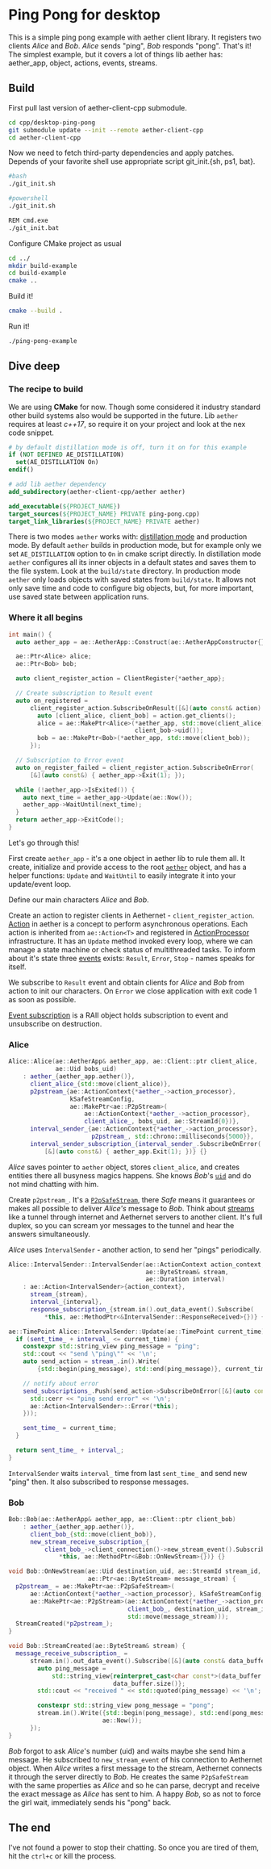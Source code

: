 # Ping Pong for desktop

This is a simple ping pong example with aether client library. It registers two clients *Alice* and *Bob*. *Alice* sends "ping", *Bob* responds "pong". That's it!
The simplest example, but it covers a lot of things lib aether has: aether_app, object, actions, events, streams.

## Build
First pull last version of aether-client-cpp submodule.
```sh
cd cpp/desktop-ping-pong
git submodule update --init --remote aether-client-cpp
cd aether-client-cpp
```
Now we need to fetch third-party dependencies and apply patches. Depends of your favorite shell use appropriate script git_init.{sh, ps1, bat}.

```sh
#bash
./git_init.sh
```
```sh
#powershell
./git_init.sh
```
```sh
REM cmd.exe
./git_init.bat
```

Configure CMake project as usual
```sh
cd ../
mkdir build-example
cd build-example
cmake ..
```
Build it!
```sh
cmake --build .
```
Run it!
```sh
./ping-pong-example
```

## Dive deep
### The recipe to build
We are using **CMake** for now. Though some considered it industry standard other build systems also would be supported in the future.
Lib `aether` requires at least *c++17*, so require it on your project and look at the nex code snippet.

```cmake
# by default distillation mode is off, turn it on for this example
if (NOT DEFINED AE_DISTILLATION)
  set(AE_DISTILLATION On)
endif()

# add lib aether dependency
add_subdirectory(aether-client-cpp/aether aether)

add_executable(${PROJECT_NAME})
target_sources(${PROJECT_NAME} PRIVATE ping-pong.cpp)
target_link_libraries(${PROJECT_NAME} PRIVATE aether)
```
There is two modes `aether` works with: [distillation mode](link/to/documenation) and production mode.
By default `aether` builds in production mode, but for example only we set `AE_DISTILLATION` option to `On` in cmake script directly.
In distillation mode `aether` configures all its inner objects in a default states and saves them to the file system.
Look at the `build/state` directory.
In production mode `aether` only loads objects with saved states from `build/state`. It allows not only save time and code to configure big objects, but, for more important, use saved state between application runs.

### Where it all begins
```cpp
int main() {
  auto aether_app = ae::AetherApp::Construct(ae::AetherAppConstructor{});

  ae::Ptr<Alice> alice;
  ae::Ptr<Bob> bob;

  auto client_register_action = ClientRegister{*aether_app};

  // Create subscription to Result event
  auto on_registered =
      client_register_action.SubscribeOnResult([&](auto const& action) {
        auto [client_alice, client_bob] = action.get_clients();
        alice = ae::MakePtr<Alice>(*aether_app, std::move(client_alice),
                                   client_bob->uid());
        bob = ae::MakePtr<Bob>(*aether_app, std::move(client_bob));
      });

  // Subscription to Error event
  auto on_register_failed = client_register_action.SubscribeOnError(
      [&](auto const&) { aether_app->Exit(1); });

  while (!aether_app->IsExited()) {
    auto next_time = aether_app->Update(ae::Now());
    aether_app->WaitUntil(next_time);
  }
  return aether_app->ExitCode();
}
```

Let's go through this!

First create `aether_app` - it's a one object in aether lib to rule them all. It create, initialize and provide access to the root [`aether`](link/to/documentation) object,
and has a helper functions: `Update` and `WaitUntil` to easily integrate it into your update/event loop.

Define our main characters *Alice* and *Bob*.

Create an action to register clients in Aethernet - `client_register_action`.
[Action](link/to/documentation) in aether is a concept to perform asynchronous operations.
Each action is inherited from `ae::Action<T>` and registered in [ActionProcessor](link/to/documentation) infrastructure.
It has an `Update` method invoked every loop, where we can manage a state machine or check status of multithreaded tasks.
To inform about it's state three [events](link/to/documentation) exists: `Result`, `Error`, `Stop` - names speaks for itself.

We subscribe to `Result` event and obtain clients for *Alice* and *Bob* from action to init our characters.
On `Error` we close application with exit code 1 as soon as possible.

[Event subscription](link/to/documenation) is a RAII object holds subscription to event and unsubscribe on destruction.

### Alice
```cpp
Alice::Alice(ae::AetherApp& aether_app, ae::Client::ptr client_alice,
             ae::Uid bobs_uid)
    : aether_{aether_app.aether()},
      client_alice_{std::move(client_alice)},
      p2pstream_{ae::ActionContext{*aether_->action_processor},
                 kSafeStreamConfig,
                 ae::MakePtr<ae::P2pStream>(
                     ae::ActionContext{*aether_->action_processor},
                     client_alice_, bobs_uid, ae::StreamId{0})},
      interval_sender_{ae::ActionContext{*aether_->action_processor},
                       p2pstream_, std::chrono::milliseconds{5000}},
      interval_sender_subscription_{interval_sender_.SubscribeOnError(
          [&](auto const&) { aether_app.Exit(1); })} {}
```
*Alice* saves pointer to `aether` object, stores `client_alice`, and creates entities there all busyness magics happens.
She knows *Bob*'s [`uid`](link/to/documentation) and do not mind chatting with him.

Create `p2pstream_`. It's a [`P2pSafeStream`](link/to/documentation), there *Safe* means it guarantees or makes all possible to deliver *Alice's* message to *Bob*.
Think about [streams](link/to/documentation) like a tunnel through internet and Aethernet servers to another client.
It's full duplex, so you can scream yor messages to the tunnel and hear the answers simultaneously.

*Alice* uses `IntervalSender` - another action, to send her "pings" periodically.

```cpp
Alice::IntervalSender::IntervalSender(ae::ActionContext action_context,
                                      ae::ByteStream& stream,
                                      ae::Duration interval)
    : ae::Action<IntervalSender>{action_context},
      stream_{stream},
      interval_{interval},
      response_subscription_{stream.in().out_data_event().Subscribe(
          *this, ae::MethodPtr<&IntervalSender::ResponseReceived>{})} {}

ae::TimePoint Alice::IntervalSender::Update(ae::TimePoint current_time) {
  if (sent_time_ + interval_ <= current_time) {
    constexpr std::string_view ping_message = "ping";
    std::cout << "send \"ping\"" << '\n';
    auto send_action = stream_.in().Write(
        {std::begin(ping_message), std::end(ping_message)}, current_time);

    // notify about error
    send_subscriptions_.Push(send_action->SubscribeOnError([&](auto const&) {
      std::cerr << "ping send error" << '\n';
      ae::Action<IntervalSender>::Error(*this);
    }));

    sent_time_ = current_time;
  }

  return sent_time_ + interval_;
}
```
`IntervalSender` waits `interval_` time from last `sent_time_` and send new "ping" then. It also subscribed to response messages.

### Bob
```cpp
Bob::Bob(ae::AetherApp& aether_app, ae::Client::ptr client_bob)
    : aether_{aether_app.aether()},
      client_bob_{std::move(client_bob)},
      new_stream_receive_subscription_{
          client_bob_->client_connection()->new_stream_event().Subscribe(
              *this, ae::MethodPtr<&Bob::OnNewStream>{})} {}

void Bob::OnNewStream(ae::Uid destination_uid, ae::StreamId stream_id,
                      ae::Ptr<ae::ByteStream> message_stream) {
  p2pstream_ = ae::MakePtr<ae::P2pSafeStream>(
      ae::ActionContext{*aether_->action_processor}, kSafeStreamConfig,
      ae::MakePtr<ae::P2pStream>(ae::ActionContext{*aether_->action_processor},
                                 client_bob_, destination_uid, stream_id,
                                 std::move(message_stream)));
  StreamCreated(*p2pstream_);
}

void Bob::StreamCreated(ae::ByteStream& stream) {
  message_receive_subscription_ =
      stream.in().out_data_event().Subscribe([&](auto const& data_buffer) {
        auto ping_message =
            std::string_view{reinterpret_cast<char const*>(data_buffer.data()),
                             data_buffer.size()};
        std::cout << "received " << std::quoted(ping_message) << '\n';

        constexpr std::string_view pong_message = "pong";
        stream.in().Write({std::begin(pong_message), std::end(pong_message)},
                          ae::Now());
      });
}
```

*Bob* forgot to ask *Alice*'s number (uid) and waits maybe she send him a message.
He subscribed to `new_stream_event` of his connection to Aethernet object.
When *Alice* writes a first message to the stream, Aethernet connects it through the server directly to *Bob*.
He creates the same `P2pSafeStream` with the same properties as *Alice* and so he can parse, decrypt and receive the exact message as *Alice* has sent to him.
A happy *Bob*, so as not to force the girl wait, immediately sends his "pong" back.

## The end
I've not found a power to stop their chatting. So once you are tired of them, hit the `ctrl+c` or kill the process.
